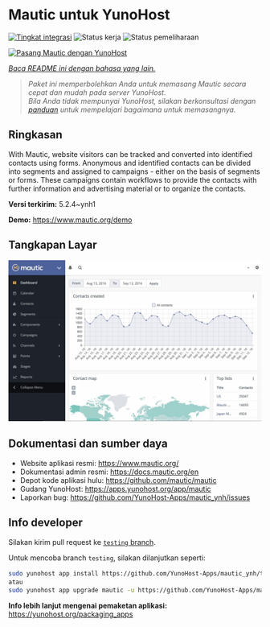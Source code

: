 <!--
N.B.: README ini dibuat secara otomatis oleh <https://github.com/YunoHost/apps/tree/master/tools/readme_generator>
Ini TIDAK boleh diedit dengan tangan.
-->

# Mautic untuk YunoHost

[![Tingkat integrasi](https://apps.yunohost.org/badge/integration/mautic)](https://ci-apps.yunohost.org/ci/apps/mautic/)
![Status kerja](https://apps.yunohost.org/badge/state/mautic)
![Status pemeliharaan](https://apps.yunohost.org/badge/maintained/mautic)

[![Pasang Mautic dengan YunoHost](https://install-app.yunohost.org/install-with-yunohost.svg)](https://install-app.yunohost.org/?app=mautic)

*[Baca README ini dengan bahasa yang lain.](./ALL_README.md)*

> *Paket ini memperbolehkan Anda untuk memasang Mautic secara cepat dan mudah pada server YunoHost.*  
> *Bila Anda tidak mempunyai YunoHost, silakan berkonsultasi dengan [panduan](https://yunohost.org/install) untuk mempelajari bagaimana untuk memasangnya.*

## Ringkasan

With Mautic, website visitors can be tracked and converted into identified contacts using forms. Anonymous and identified contacts can be divided into segments and assigned to campaigns - either on the basis of segments or forms. These campaigns contain workflows to provide the contacts with further information and advertising material or to organize the contacts.


**Versi terkirim:** 5.2.4~ynh1

**Demo:** <https://www.mautic.org/demo>

## Tangkapan Layar

![Tangkapan Layar pada Mautic](./doc/screenshots/mautic-Screenshots.jpg)

## Dokumentasi dan sumber daya

- Website aplikasi resmi: <https://www.mautic.org/>
- Dokumentasi admin resmi: <https://docs.mautic.org/en>
- Depot kode aplikasi hulu: <https://github.com/mautic/mautic>
- Gudang YunoHost: <https://apps.yunohost.org/app/mautic>
- Laporkan bug: <https://github.com/YunoHost-Apps/mautic_ynh/issues>

## Info developer

Silakan kirim pull request ke [`testing` branch](https://github.com/YunoHost-Apps/mautic_ynh/tree/testing).

Untuk mencoba branch `testing`, silakan dilanjutkan seperti:

```bash
sudo yunohost app install https://github.com/YunoHost-Apps/mautic_ynh/tree/testing --debug
atau
sudo yunohost app upgrade mautic -u https://github.com/YunoHost-Apps/mautic_ynh/tree/testing --debug
```

**Info lebih lanjut mengenai pemaketan aplikasi:** <https://yunohost.org/packaging_apps>
